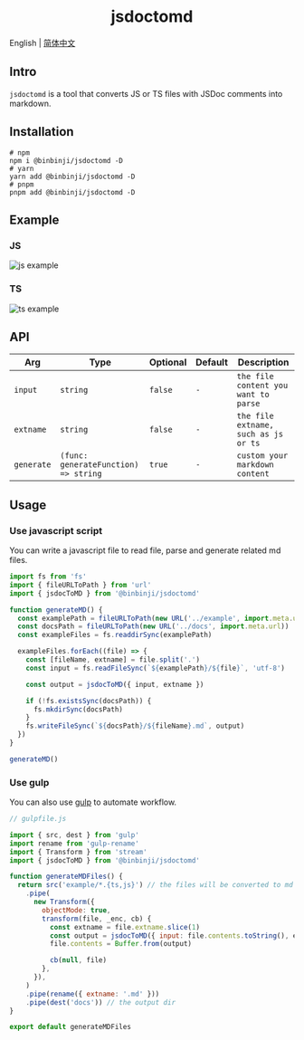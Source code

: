 <h1 align="center">jsdoctomd</h1>

English | [简体中文](README.zh-CN.md)

## Intro

`jsdoctomd` is a tool that converts JS or TS files with JSDoc comments into markdown.

## Installation

```shell
# npm
npm i @binbinji/jsdoctomd -D
# yarn
yarn add @binbinji/jsdoctomd -D
# pnpm
pnpm add @binbinji/jsdoctomd -D
```

## Example

### JS
![js example](https://github.com/user-attachments/assets/2d6e56e3-467d-45f3-902e-c53ab4737a5f)

### TS

![ts example](https://github.com/user-attachments/assets/1bcf0079-25ae-4552-aaf9-39204884afb2)

## API

| Arg | Type | Optional | Default | Description |
| --- | --- | --- | --- | --- |
| `input` | `string` | `false` | `-` | `the file content you want to parse` |
| `extname` | `string` | `false` | `-` | `the file extname, such as js or ts` |
| `generate` | `(func: generateFunction) => string` | `true` | `-` | `custom your markdown content` |

## Usage

### Use javascript script

You can write a javascript file to read file, parse and generate related md files.

```js
import fs from 'fs'
import { fileURLToPath } from 'url'
import { jsdocToMD } from '@binbinji/jsdoctomd'

function generateMD() {
  const examplePath = fileURLToPath(new URL('../example', import.meta.url))
  const docsPath = fileURLToPath(new URL('../docs', import.meta.url))
  const exampleFiles = fs.readdirSync(examplePath)

  exampleFiles.forEach((file) => {
    const [fileName, extname] = file.split('.')
    const input = fs.readFileSync(`${examplePath}/${file}`, 'utf-8')

    const output = jsdocToMD({ input, extname })

    if (!fs.existsSync(docsPath)) {
      fs.mkdirSync(docsPath)
    }
    fs.writeFileSync(`${docsPath}/${fileName}.md`, output)
  })
}

generateMD()
```

### Use gulp

You can also use [gulp](https://gulpjs.com/) to automate workflow.

```js
// gulpfile.js

import { src, dest } from 'gulp'
import rename from 'gulp-rename'
import { Transform } from 'stream'
import { jsdocToMD } from '@binbinji/jsdoctomd'

function generateMDFiles() {
  return src('example/*.{ts,js}') // the files will be converted to md
    .pipe(
      new Transform({
        objectMode: true,
        transform(file, _enc, cb) {
          const extname = file.extname.slice(1)
          const output = jsdocToMD({ input: file.contents.toString(), extname })
          file.contents = Buffer.from(output)

          cb(null, file)
        },
      }),
    )
    .pipe(rename({ extname: '.md' }))
    .pipe(dest('docs')) // the output dir
}

export default generateMDFiles
```